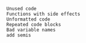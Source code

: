 
    Unused code
    Functions with side effects
    Unformatted code
    Repeated code blocks
    Bad variable names
    add semis
